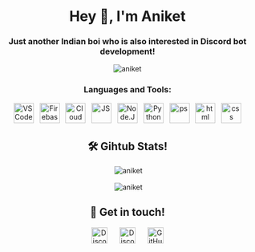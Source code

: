 <h1 align="center">Hey 👋, I'm Aniket</h1>
<h3 align="center">Just another Indian boi who is also interested in Discord bot development!</h3>

<p align="center"> <img src="https://api.ghprofile.me/view?username=aniket091&label=profile%20views&color=628fdb" alt="aniket" /> </p>

<h3 align="center">Languages and Tools:</h3>
<p align="center">
<img alt="VS Code" width="40px"  src="https://i.imgur.com/LwSdAlE.png"/>&nbsp;&nbsp;
<img alt="Firebase" width="40px"  src="https://www.vectorlogo.zone/logos/firebase/firebase-icon.svg" />&nbsp;&nbsp;
<img alt="Cloud" width="40px"  src="https://www.vectorlogo.zone/logos/google_cloud/google_cloud-icon.svg" />&nbsp;&nbsp;
<img alt="JS" width="40px"  src="https://i.imgur.com/3u1wzwE.png" />&nbsp;&nbsp;
<img alt="Node.JS" width="40px"  src="https://seeklogo.com/images/N/nodejs-logo-FBE122E377-seeklogo.com.png" />&nbsp;&nbsp;
<img alt="Python" width="40px"  src="https://github.com/jalbertsr/logo-badge-images/blob/master/img/rsz_python.png?raw=true" />&nbsp;&nbsp;
<img  alt="ps"  width="40px"  src="https://github.com/aniket091/resources/blob/main/photoshop.png?raw=true" />&nbsp;&nbsp;
<img  alt="html" width="40px"  src="https://i.imgur.com/PZ44WAF_d.webp?maxwidth=640&shape=thumb&fidelity=medium" />&nbsp;&nbsp;
<img  alt="css"  width="40px"  src="https://i.imgur.com/4eIE4kN_d.webp?maxwidth=640&shape=thumb&fidelity=medium" />
</p>


<h2 align="center">🛠️ Gihtub Stats!</h2>
<p align="center">&nbsp;<img align="center" src="https://github-readme-stats.vercel.app/api/top-langs/?username=aniket091&layout=compact&theme=tokyonight" alt="aniket" title="stats" /></p>
<p align="center">&nbsp;<img align="center" src="https://github-readme-stats.vercel.app/api?username=aniket091&show_icons=true&theme=tokyonight" alt="aniket" title="stats" /></p>

<h2 align="center">🤝 Get in touch!</h2>
<p align="center">
<a href="https://www.instagram.com/aniket.091/" target="_blank"><img alt="Discord" title="Insta" height="32" width="32" src="https://image.flaticon.com/icons/svg/174/174855.svg"></a>&nbsp;&nbsp;&nbsp;&nbsp;&nbsp;
<a href="https://discord.com/invite/GaczkwfgV9" target="_blank"><img alt="Discord" title="Discord" height="32" width="32" src="https://raw.githubusercontent.com/peterthehan/peterthehan/master/assets/discord.svg"></a>&nbsp;&nbsp;&nbsp;&nbsp;&nbsp;
<a href="https://github.com/aniket091"><img alt="GitHub" title="GitHub" height="32" width="32" src="https://raw.githubusercontent.com/peterthehan/peterthehan/master/assets/github.svg"></a>
</p>
